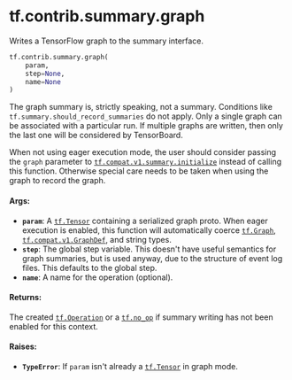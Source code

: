 <div itemscope itemtype="http://developers.google.com/ReferenceObject">
<meta itemprop="name" content="tf.contrib.summary.graph" />
<meta itemprop="path" content="Stable" />
</div>

# tf.contrib.summary.graph

Writes a TensorFlow graph to the summary interface.

``` python
tf.contrib.summary.graph(
    param,
    step=None,
    name=None
)
```

<!-- Placeholder for "Used in" -->

The graph summary is, strictly speaking, not a summary. Conditions
like `tf.summary.should_record_summaries` do not apply. Only
a single graph can be associated with a particular run. If multiple
graphs are written, then only the last one will be considered by
TensorBoard.

When not using eager execution mode, the user should consider passing
the `graph` parameter to <a href="../../../tf/summary/initialize.md"><code>tf.compat.v1.summary.initialize</code></a> instead of
calling this function. Otherwise special care needs to be taken when
using the graph to record the graph.

#### Args:


* <b>`param`</b>: A <a href="../../../tf/Tensor.md"><code>tf.Tensor</code></a> containing a serialized graph proto. When
  eager execution is enabled, this function will automatically
  coerce <a href="../../../tf/Graph.md"><code>tf.Graph</code></a>, <a href="../../../tf/GraphDef.md"><code>tf.compat.v1.GraphDef</code></a>, and string types.
* <b>`step`</b>: The global step variable. This doesn't have useful semantics
  for graph summaries, but is used anyway, due to the structure of
  event log files. This defaults to the global step.
* <b>`name`</b>: A name for the operation (optional).


#### Returns:

The created <a href="../../../tf/Operation.md"><code>tf.Operation</code></a> or a <a href="../../../tf/no_op.md"><code>tf.no_op</code></a> if summary writing has
not been enabled for this context.



#### Raises:


* <b>`TypeError`</b>: If `param` isn't already a <a href="../../../tf/Tensor.md"><code>tf.Tensor</code></a> in graph mode.